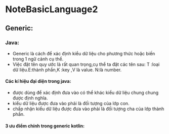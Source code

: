 # NoteBasicLanguage2
## Generic:
### Java:
-  Generic là cách để xác định kiểu dữ liệu cho phương thức hoặc biến trong 1 ngữ cảnh cụ thể.
-  Việc đặt tên quy ước là rất quan trọng,cụ thể ta đặt các tên sau: T :loại dữ liệu.E:thành phần,K :key ,V là value. N:là number.
#### Các kí hiệu đại diện trong java: 
-    <?>  được dùng để xác định đưa vào có thể khác kiểu dữ liệu chung chung được định nghĩa.
-    <?extends type> kiểu dữ liệu được đưa vào phải là đối tượng của lớp con.
-    <?super type> chấp nhận kiểu dữ liệu được đưa vào phải là đối tượng cha của lớp thành phần.
#### 3 ưu điểm chính trong generic kotlin: 
